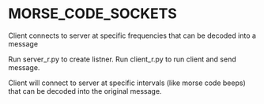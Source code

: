 # MORSE_CODE_SOCKETS
Client connects to server at specific frequencies that can be decoded into a message

Run server_r.py to create listner.
Run client_r.py to run client and send message.

Client will connect to server at specific intervals (like morse code beeps) that can be decoded into the original message.
